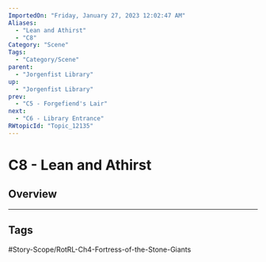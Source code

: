 ```yaml
---
ImportedOn: "Friday, January 27, 2023 12:02:47 AM"
Aliases:
  - "Lean and Athirst"
  - "C8"
Category: "Scene"
Tags:
  - "Category/Scene"
parent:
  - "Jorgenfist Library"
up:
  - "Jorgenfist Library"
prev:
  - "C5 - Forgefiend's Lair"
next:
  - "C6 - Library Entrance"
RWtopicId: "Topic_12135"
---
```

# C8 - Lean and Athirst
## Overview

---
## Tags
#Story-Scope/RotRL-Ch4-Fortress-of-the-Stone-Giants


